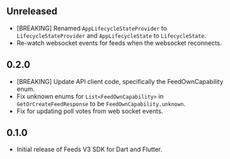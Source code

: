 ## Unreleased
- [BREAKING] Renamed `AppLifecycleStateProvider` to `LifecycleStateProvider` and `AppLifecycleState` to `LifecycleState`.
- Re-watch websocket events for feeds when the websocket reconnects.

## 0.2.0
- [BREAKING] Update API client code, specifically the FeedOwnCapability enum.
- Fix unknown enums for `List<FeedOwnCapability>` in `GetOrCreateFeedResponse` to be `FeedOwnCapability.unknown`.
- Fix for updating poll votes from web socket events.

## 0.1.0
- Initial release of Feeds V3 SDK for Dart and Flutter.